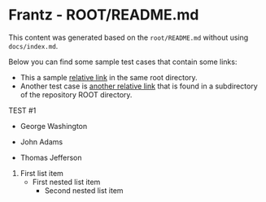 # Frantz - ROOT/README.md

This content was generated based on the `root/README.md` without using `docs/index.md`.

Below you can find some sample test cases that contain some links:
- This a sample [relative link](relative_link.md) in the same root directory.
- Another test case is [another relative link](sub/sub_relative_link.md) that is found in a subdirectory of the repository ROOT directory.

TEST #1
- George Washington
* John Adams
+ Thomas Jefferson

1. First list item
   - First nested list item
     - Second nested list item
